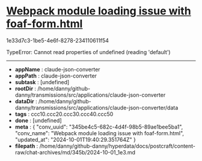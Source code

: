 # [Webpack module loading issue with foaf-form.html](https://claude.ai/chat/345be4c5-682c-4d4f-98b5-89ae1bee5ba1)

1e33d7c3-1be5-4e6f-8278-234110611f54

TypeError: Cannot read properties of undefined (reading 'default')

---

* **appName** : claude-json-converter
* **appPath** : claude-json-converter
* **subtask** : [undefined]
* **rootDir** : /home/danny/github-danny/transmissions/src/applications/claude-json-converter
* **dataDir** : /home/danny/github-danny/transmissions/src/applications/claude-json-converter/data
* **tags** : ccc10.ccc20.ccc30.ccc40.ccc50
* **done** : [undefined]
* **meta** : {
  "conv_uuid": "345be4c5-682c-4d4f-98b5-89ae1bee5ba1",
  "conv_name": "Webpack module loading issue with foaf-form.html",
  "updated_at": "2024-10-01T19:40:29.351764Z"
}
* **filepath** : /home/danny/github-danny/hyperdata/docs/postcraft/content-raw/chat-archives/md/345b/2024-10-01_1e3.md